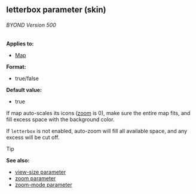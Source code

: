 ## letterbox parameter (skin) 
###### BYOND Version 500

<!-- -->
**Applies to:**
+   [Map](/ref/skin/control/map.md) 
<!-- -->
**Format:**
+   true/false
<!-- -->
**Default value:**
+   true


If map auto-scales its icons
([zoom](/ref/skin/param/zoom.md) is 0), make sure the entire map
fits, and fill excess space with the background color. 

If
`letterbox` is not enabled, auto-zoom will fill all available space, and
any excess will be cut off.

> [!TIP] 
> **See also:**
> +   [view-size parameter](/ref/skin/param/view-size.md) 
> +   [zoom parameter](/ref/skin/param/zoom.md) 
> +   [zoom-mode parameter](/ref/skin/param/zoom-mode.md) 
